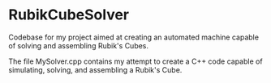 # RubikCubeSolver
Codebase for my project aimed at creating an automated machine capable of solving and assembling Rubik's Cubes.

The file MySolver.cpp contains my attempt to create a C++ code capable of simulating, solving, and assembling a Rubik's Cube.
